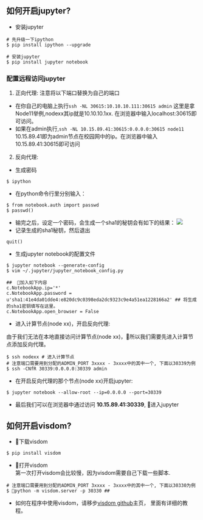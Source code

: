 ## 如何开启jupyter?
* 安装jupyter
```
# 先升级一下ipython
$ pip install ipython --upgrade

# 安装jupyter
$ pip install jupyter notebook
```

### 配置远程访问jupyter
1. 正向代理:
注意将以下端口替换为自己的端口
* 在你自己的电脑上执行``ssh -NL 30615:10.10.10.111:30615 admin`` 这里是拿Node11举例,nodexx其ip就是10.10.10.1xx. 在浏览器中输入localhost:30615即可访问。
* 如果在admin执行,``ssh -NL 10.15.89.41:30615:0.0.0.0:30615 node11`` 10.15.89.41即为admin节点在校园网中的ip。在浏览器中输入10.15.89.41:30615即可访问

2. 反向代理:
* 生成密码
```
$ ipython
```
* 在python命令行里分别输入：
```
$ from notebook.auth import passwd
$ passwd()
```
* 输完之后，设定一个密码，会生成一个sha1的秘钥会有如下的结果：
![](img/jupyter.png)
* 记录生成的sha1秘钥，然后退出
```
quit()
```
* 生成jupyter notebook的配置文件
```
$ jupyter notebook --generate-config
$ vim ~/.jupyter/jupyter_notebook_config.py

##  加入如下内容
c.NotebookApp.ip='*'
c.NotebookApp.password = u'sha1:41e4da01dde4:e820dc9c0398eda2dc9323c9e4a51ea1228166a2' ## 将生成的sha1密钥填写在这里。
c.NotebookApp.open_browser = False
```
* 进入计算节点(node xx)，开启反向代理:

由于我们无法在本地直接访问计算节点(node xx)，所以我们需要先进入计算节点添加反向代理。

```
$ ssh nodexx # 进入计算节点
# 注意端口需要用到分配的ADMIN_PORT 3xxxx - 3xxxx中的其中一个, 下面以30339为例
$ ssh -CNfR 30339:0.0.0.0:30339 admin
```

* 在开启反向代理的那个节点(node xx)开启jupyter:
```
$ jupyter notebook --allow-root --ip=0.0.0.0 --port=30339
```

* 最后我们可以在浏览器中通过访问  **10.15.89.41:30339**, 进入jupyter

## 如何开启visdom?
*  下载visdom
```
$ pip install visdom
```
* 打开visdom   
第一次打开visdom会比较慢，因为visdom需要自己下载一些脚本.
```
# 注意端口需要用到分配的ADMIN_PORT 3xxxx - 3xxxx中的其中一个, 下面以30330为例
$ python -m visdom.server -p 30330 ##
```

* 如何在程序中使用visdom，请移步[visdom github](https://github.com/facebookresearch/visdom)主页， 里面有详细的教程。
